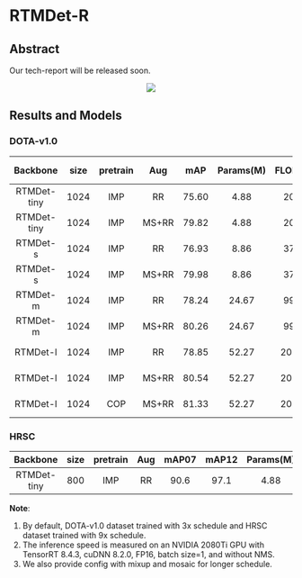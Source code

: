 # RTMDet-R

<!-- [ALGORITHM] -->

## Abstract

Our tech-report will be released soon.

<div align=center>
<img src="https://user-images.githubusercontent.com/12907710/192182907-f9a671d6-89cb-4d73-abd8-c2b9dada3c66.png"/>
</div>

## Results and Models

### DOTA-v1.0

|  Backbone   | size | pretrain |  Aug  |  mAP  | Params(M) | FLOPS(G) | TRT-FP16-Latency(ms) |                          Config                          |         Download          |
| :---------: | :--: | :------: | :---: | :---: | :-------: | :------: | :------------------: | :------------------------------------------------------: | :-----------------------: |
| RTMDet-tiny | 1024 |   IMP    |  RR   | 75.60 |   4.88    |  20.45   |         4.40         |        [config](./rotated_rtmdet_tiny-3x-dota.py)        | [model](<>) \|  [log](<>) |
| RTMDet-tiny | 1024 |   IMP    | MS+RR | 79.82 |   4.88    |  20.45   |         4.46         |      [config](./rotated_rtmdet_tiny-3x-dota_ms.py)       | [model](<>) \|  [log](<>) |
|  RTMDet-s   | 1024 |   IMP    |  RR   | 76.93 |   8.86    |  37.62   |         4.86         |         [config](./rotated_rtmdet_s-3x-dota.py)          | [model](<>) \|  [log](<>) |
|  RTMDet-s   | 1024 |   IMP    | MS+RR | 79.98 |   8.86    |  37.62   |         4.86         |        [config](./rotated_rtmdet_s-3x-dota_ms.py)        | [model](<>) \|  [log](<>) |
|  RTMDet-m   | 1024 |   IMP    |  RR   | 78.24 |   24.67   |  99.76   |         7.82         |         [config](./rotated_rtmdet_m-3x-dota.py)          | [model](<>) \|  [log](<>) |
|  RTMDet-m   | 1024 |   IMP    | MS+RR | 80.26 |   24.67   |  99.76   |         7.82         |        [config](./rotated_rtmdet_m-3x-dota_ms.py)        | [model](<>) \|  [log](<>) |
|  RTMDet-l   | 1024 |   IMP    |  RR   | 78.85 |   52.27   |  204.21  |        10.82         |         [config](./rotated_rtmdet_l-3x-dota.py)          | [model](<>) \|  [log](<>) |
|  RTMDet-l   | 1024 |   IMP    | MS+RR | 80.54 |   52.27   |  204.21  |        10.82         |        [config](./rotated_rtmdet_l-3x-dota_ms.py)        | [model](<>) \|  [log](<>) |
|  RTMDet-l   | 1024 |   COP    | MS+RR | 81.33 |   52.27   |  204.21  |        10.82         | [config](./rotated_rtmdet_l-coco_pretrain-3x-dota_ms.py) | [model](<>) \|  [log](<>) |

### HRSC

|  Backbone   | size | pretrain | Aug | mAP07 | mAP12 | Params(M) | FLOPS(G) |                   Config                   |         Download          |
| :---------: | :--: | :------: | :-: | :---: | :---: | :-------: | :------: | :----------------------------------------: | :-----------------------: |
| RTMDet-tiny | 800  |   IMP    | RR  | 90.6  | 97.1  |   4.88    |  12.54   | [config](./rotated_rtmdet_tiny-9x-hrsc.py) | [model](<>) \|  [log](<>) |

**Note**:

1. By default, DOTA-v1.0 dataset trained with 3x schedule and HRSC dataset trained with 9x schedule.
2. The inference speed is measured on an NVIDIA 2080Ti GPU with TensorRT 8.4.3, cuDNN 8.2.0, FP16, batch size=1, and
   without NMS.
3. We also provide config with mixup and mosaic for longer schedule.
